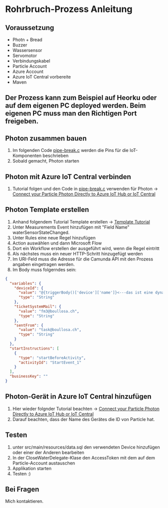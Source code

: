 # Rohrbruch-Prozess Anleitung
## Voraussetzung
- Photn + Bread
- Buzzer
- Wassersensor
- Servomotor
- Verbindungskabel
- Particle Account
- Azure Account
- Azure IoT Central vorbereite
- Maven

## Der Prozess kann zum Beispiel auf Heorku oder auf dem eigenen PC deployed werden. Beim eigenen PC muss man den Richtigen Port freigeben.

## Photon zusammen bauen
1. Im folgenden Code [pipe-break.c](/Photon%20Code/pipe-break.c) werden die Pins für die IoT-Komponenten beschrieben
2. Sobald gemacht, Photon starten

## Photon mit Azure IoT Central verbinden
1. Tutorial folgen und den Code in [pipe-break.c](/Photon%20Code/pipe-break.c) verwenden für Photon -> [Connect your Particle Photon Directly to Azure IoT Hub or IoT Central](https://github.com/gloveboxes/Connecting-Particle-Photon-to-Azure-IoT-Hub)

## Photon Template erstellen
1. Anhand folgendem Tutorial Template erstellen -> [Template Tutorial](https://docs.microsoft.com/en-us/azure/iot-central/howto-set-up-template)
2. Unter Measurements Event hinzufügen mit "Field Name" waterSensorStateChanged.
3. Unter Rules eine neue Regel hinzufügen
4. Action auswählen und dann Microsoft Flow
5. Dort ein Workflow erstellen der ausgeführt wird, wenn die Regel eintritt
6. Als nächstes muss ein neuer HTTP-Schritt hinzugefügt werden
7. Im URI-Feld muss die Adresse für die Camunda API mit den Prozess angaben eingetragen werden.
8. Im Body muss folgerndes sein: 
```json
{
  "variables": {
    "deviceId": {
      "value": "@{triggerBody()['device']['name']}<---das ist eine dynamische Variable von Microsoft Flow",
      "type": "String"
    },
    "ticketSystemMail": {
      "value": "fm3@boullosa.ch",
      "type": "String"
    },
    "sentFrom": {
      "value": "task@boullosa.ch",
      "type": "String"
    }
  },
  "startInstructions": [
    {
      "type": "startBeforeActivity",
      "activityId": "StartEvent_1"
    }
  ],
  "businessKey": ""
}
```

## Photon-Gerät in Azure IoT Central hinzufügen
1. Hier wieder folgnder Tutorial beachten -> [Connect your Particle Photon Directly to Azure IoT Hub or IoT Central](https://github.com/gloveboxes/Connecting-Particle-Photon-to-Azure-IoT-Hub)
2. Darauf beachten, dass der Name des Gerätes die ID von Particle hat.

## Testen
1. unter src/main/resources/data.sql den verwendeten Device hinzufügen oder einer der Anderen bearbeiten
2. In der CloseWaterDelegate-Klase den AccessToken mit dem auf dem Particle-Account austauschen
3. Applikation starten
4. Testen :)

## Bei Fragen 
Mich kontaktieren.
